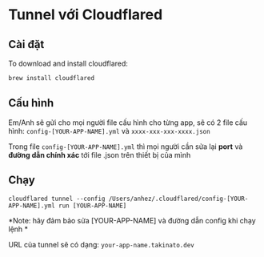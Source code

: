 # Tunnel với Cloudflared

## Cài đặt

To download and install cloudflared:

```bash
brew install cloudflared
```

## Cấu hình
Em/Anh sẽ gửi cho mọi người file cấu hình cho từng app, sẽ có 2 file cấu hình: 
```config-[YOUR-APP-NAME].yml``` và ```xxxx-xxx-xxx-xxxx.json```

Trong file ```config-[YOUR-APP-NAME].yml``` thì mọi người cần sửa lại **port** và **đường dẫn chính xác** tới file .json trên thiết bị của mình




## Chạy

```
cloudflared tunnel --config /Users/anhez/.cloudflared/config-[YOUR-APP-NAME].yml run [YOUR-APP-NAME]
```
*Note: hãy đảm bảo sửa [YOUR-APP-NAME] và đường dẫn config khi chạy lệnh *

URL của tunnel sẽ có dạng: ```your-app-name.takinato.dev```
